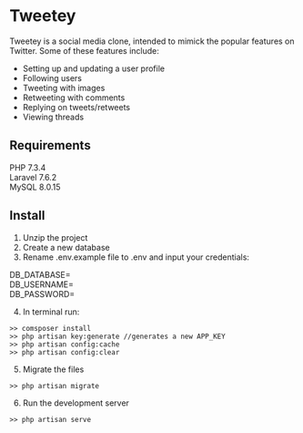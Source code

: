 # Tweetey

Tweetey is a social media clone, intended to mimick the popular features on Twitter. Some of these features include:

- Setting up and updating a user profile
- Following users
- Tweeting with images
- Retweeting with comments
- Replying on tweets/retweets
- Viewing threads

## Requirements

PHP 7.3.4  
Laravel 7.6.2  
MySQL 8.0.15  

## Install

1. Unzip the project
2. Create a new database
3. Rename .env.example file to .env and input your credentials:

DB_DATABASE=  
DB_USERNAME=  
DB_PASSWORD=  

4. In terminal run: 
```
>> comsposer install  
>> php artisan key:generate //generates a new APP_KEY  
>> php artisan config:cache  
>> php artisan config:clear
```

5. Migrate the files   
 ```
>> php artisan migrate
 ```

6. Run the development server
```
>> php artisan serve
```